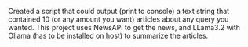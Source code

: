 Created a script that could output (print to console) a text string that contained 10 (or any amount you want) articles about any query you wanted. 
This project uses NewsAPI to get the news, and LLama3.2 with Ollama (has to be installed on host) to summarize the articles.
